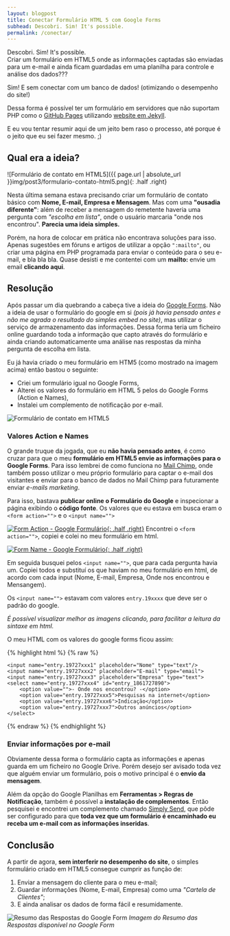 ```yaml
---
layout: blogpost
title: Conectar Formulário HTML 5 com Google Forms
subhead: Descobri. Sim! It's possible.
permalink: /conectar/
---
```



Descobri. Sim! It's possible.   
Criar um formulário em HTML5 onde as informações captadas são enviadas para um e-mail e ainda ficam guardadas em uma planilha para controle e análise dos dados???   

Sim! E sem conectar com um banco de dados! (otimizando o desempenho do site!)

Dessa forma é possível ter um formulário em servidores que não suportam PHP como o [GitHub Pages](https://pages.github.com/) utilizando [website em Jekyll](wagnerrosa.com/artigos/criar-blog-jekyll-github-pages/).

E eu vou tentar resumir aqui de um jeito bem raso o processo, até porque é o jeito que eu sei fazer mesmo. ;)

## Qual era a ideia?

![Formulário de contato em HTML5]({{ page.url | absolute_url }}img/post3/formulario-contato-html5.png){: .half .right}

Nesta última semana estava precisando criar um formulário de contato básico com __Nome, E-mail, Empresa e Mensagem__. Mas com uma __"ousadia diferente"__: além de receber a mensagem do remetente haveria uma pergunta com _"escolha em lista"_, onde o usuário marcaria "onde nos encontrou". __Parecia uma ideia simples.__  

Porém, na hora de colocar em prática não encontrava soluções para isso. Apenas sugestões em fóruns e artigos de utilizar a opção ``":mailto"``, ou criar uma página em PHP programada para enviar o conteúdo para o seu e-mail, e bla bla bla. Quase desisti e me contentei com um __mailto:__ envie um email __clicando aqui__.

## Resolução  

Após passar um dia quebrando a cabeça tive a ideia do [Google Forms](https://www.google.com/forms/about/). Não a ideia de usar o formulário do google em si _(pois já havia pensado antes e não me agrada o resultado do simples embed no site)_, mas utilizar o serviço de armazenamento das informações. Dessa forma teria um ficheiro online guardando toda a informação que capto através do formulário e ainda criando automaticamente uma análise nas respostas da minha pergunta de escolha em lista. 

Eu já havia criado o meu formulário em HTM5 (como mostrado na imagem acima) então bastou o seguinte:  

- Criei um formulário igual no Google Forms,
- Alterei os valores do formulário em HTML 5 pelos do Google Forms (Action e Names),
- Instalei um complemento de notificação por e-mail.   
   

![Formulário de contato em HTML5](img/post3/formulario-contato-google.png)


### Valores Action e Names

O grande truque da jogada, que eu __não havia pensado antes__, é como cruzar para que o meu __formulário em HTML5 envie as informações para o Google Forms__. Para isso lembrei de como funciona no [Mail Chimp](http://mailchimp.com/), onde também posso utilizar o meu próprio formulário para captar o e-mail dos visitantes e enviar para o banco de dados no Mail Chimp para futuramente enviar _e-mails marketing_. 

Para isso, bastava __publicar online o Formulário do Google__ e inspecionar a página exibindo o __código fonte__. Os valores que eu estava em busca eram o ``<form action="">`` e o ``<input name="">``

[![Form Action - Google Formulário](img/post3/formulario-contato-google-action.png){: .half .right}](http://wagnerrosa.com/img/post3/formulario-contato-google-action.png)
Encontrei o ``<form action="">``, copiei e colei no meu formulário em html. 

[![Form Name - Google Formulário](img/post3/formulario-contato-google-name.png){: .half .right}](http://wagnerrosa.com/img/post3/formulario-contato-google-name.png)

Em seguida busquei pelos ``<input name="">``, que para cada pergunta havia um. Copiei todos e substituí os que haviam no meu formulário em html, de acordo com cada input (Nome, E-mail, Empresa, Onde nos encontrou e Mensangem).  

Os ``<input name="">`` estavam com valores ``entry.19xxxx`` que deve ser o padrão do google.

_É possível visualizar melhor as imagens clicando, para facilitar a leitura da sintaxe em html._   

O meu HTML com os valores do google forms ficou assim:

{% highlight html %}
{% raw %}

<!-- Google Action -->
<form action="https://docs.google.com/forms/d/1A6(...)" target="_self" onsubmit="">
   
<!-- Google Name -->	
	<input name="entry.19727xxx1" placeholder="Nome" type="text"/>
	<input name="entry.19727xxx2" placeholder="E-mail" type="email">
	<input name="entry.19727xxx3" placeholder="Empresa" type="text">
	<select name="entry.19727xxx4" id="entry_1861727890">
		<option value="">- Onde nos encontrou? -</option>
		<option value="entry.19727xxx5">Pesquisas na internet</option>
		<option value="entry.19727xxx6">Indicação</option>
		<option value="entry.19727xxx7">Outros anúncios</option>
	</select>

{% endraw %}
{% endhighlight %}

### Enviar informações por e-mail

Obviamente dessa forma o formulário capta as informações e apenas guarda em um ficheiro no Google Drive. Porém desejo ser avisado toda vez que alguém enviar um formulário, pois o motivo principal é o __envio da mensagem__. 

Além da opção do Google Planilhas em __Ferramentas > Regras de Notificação__, também é possível a __instalação de complementos__. Então pesquisei e encontrei um complemento chamado [Simply Send](https://chrome.google.com/webstore/detail/simply-send/dfpmmnbflloldgmcbmpcgiklcckibeff?utm_source=permalink), que pôde ser configurado para que __toda vez que um formulário é encaminhado eu receba um e-mail com as informações inseridas__. 

## Conclusão

A partir de agora, __sem interferir no desempenho do site__, o simples formulário criado em HTML5 consegue cumprir as função de:

1. Enviar a mensagem do cliente para o meu e-mail;
2. Guardar informações (Nome, E-mail, Empresa) como uma _"Cartela de Clientes"_;
3. E ainda analisar os dados de forma fácil e resumidamente.

![Resumo das Respostas do Google Form](/img/post3/formulario-contato-google-resumo-respostas.png)
_Imagem do Resumo das Respostas disponível no Google Form_
